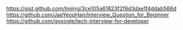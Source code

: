 https://gist.github.com/lmjing/3ce105a61823f2f8d3dae1f4ddab566d      
https://github.com/JaeYeopHan/Interview_Question_for_Beginner       
https://github.com/gyoogle/tech-interview-for-developer
